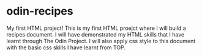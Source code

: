 # odin-recipes
My first HTML project!
This is my first HTML proejct where I will build a recipes document. I will have demonstrated my HTML skills that I have learnt through The Odin Project.
I will also apply css style to this document with the basic css skills I have learnt from TOP.
